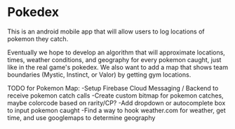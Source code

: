 # Pokedex

This is an android mobile app that will allow users to log locations of pokemon they catch.

Eventually we hope to develop an algorithm that will approximate locations, times, weather conditions, and geography for every pokemon caught, just like in the real game's pokedex.
We also want to add a map that shows team boundaries (Mystic, Instinct, or Valor) by getting gym locations.

TODO for Pokemon Map:
-Setup Firebase Cloud Messaging / Backend to receive pokemon catch calls
-Create custom bitmap for pokemon catches, maybe colorcode based on rarity/CP?
-Add dropdown or autocomplete box to input pokemon caught
-Find a way to hook weather.com for weather, get time, and use googlemaps to determine geography
